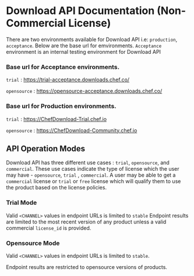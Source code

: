 # Download API Documentation (Non-Commercial License)
 There are two environments available for Download API i.e: `production`, `acceptance`. Below are the base url for emvironments. `Acceptance` environment is an internal testing environment for Download API
 ### Base url for Acceptance environments.
 
 `trial` : https://trial-acceptance.downloads.chef.co/
 
 `opensource` : https://opensource-acceptance.downloads.chef.co/

 ### Base url for Production environments.
 
  `trial` : https://ChefDownload-Trial.chef.io
 
 `opensource` : https://ChefDownload-Community.chef.io
 
 
 ## API Operation Modes

Download API has three different use cases : `trial`, `opensource`, and `commercial`. These use cases indicate the type of license which the user may have - 
`opensource`, `trial` , `commercial`. A user may be able to get a `commercial` license or `trial` or `free` license which will qualify them to use the 
product based on the license policies.

 ### Trial Mode

Valid `<CHANNEL>` values in endpoint URLs is limited to `stable` 
Endpoint results are limited to the most recent version of any product unless a valid commercial `license_id` is provided.

### Opensource Mode

Valid `<CHANNEL>` values in endpoint URLs is limited to `stable`.

Endpoint results are restricted to opensource versions of products. 

 
 
